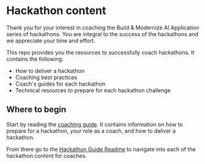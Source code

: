 # Hackathon content

Thank you for your interest in coaching the Build & Modernize AI Application series of hackathons. You are integral to the success of the hackathons and we appreciate your time and effort.

This repo provides you the resources to successfully coach hackathons. It contains the following:

- How to deliver a hackathon
- Coaching best practices
- Coach's guides for each hackathon
- Technical resources to prepare for each hackathon challenge

## Where to begin

Start by reading the [coaching guide](./coaching-guide/README.md). It contains information on how to prepare for a hackathon, your role as a coach, and how to deliver a hackathon.

From there go to the [Hackathon Guide Readme](./hackathon-guides/README.md) to navigate into each of the hackathon content for coaches.
